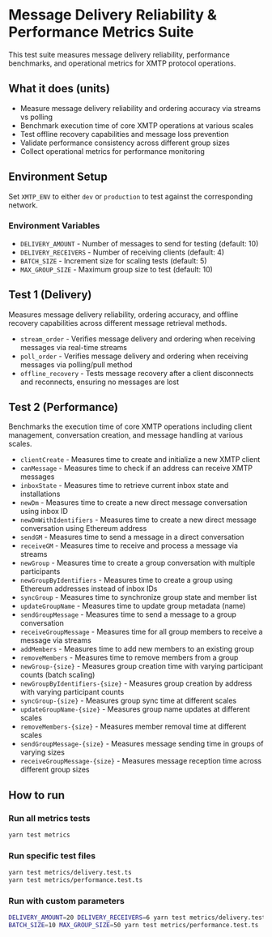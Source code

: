 # Message Delivery Reliability & Performance Metrics Suite

This test suite measures message delivery reliability, performance benchmarks, and operational metrics for XMTP protocol operations.

## What it does (units)

- Measure message delivery reliability and ordering accuracy via streams vs polling
- Benchmark execution time of core XMTP operations at various scales
- Test offline recovery capabilities and message loss prevention
- Validate performance consistency across different group sizes
- Collect operational metrics for performance monitoring

## Environment Setup

Set `XMTP_ENV` to either `dev` or `production` to test against the corresponding network.

### Environment Variables

- `DELIVERY_AMOUNT` - Number of messages to send for testing (default: 10)
- `DELIVERY_RECEIVERS` - Number of receiving clients (default: 4)
- `BATCH_SIZE` - Increment size for scaling tests (default: 5)
- `MAX_GROUP_SIZE` - Maximum group size to test (default: 10)

## Test 1 (Delivery)

Measures message delivery reliability, ordering accuracy, and offline recovery capabilities across different message retrieval methods.

- `stream_order` - Verifies message delivery and ordering when receiving messages via real-time streams
- `poll_order` - Verifies message delivery and ordering when receiving messages via polling/pull method
- `offline_recovery` - Tests message recovery after a client disconnects and reconnects, ensuring no messages are lost

## Test 2 (Performance)

Benchmarks the execution time of core XMTP operations including client management, conversation creation, and message handling at various scales.

- `clientCreate` - Measures time to create and initialize a new XMTP client
- `canMessage` - Measures time to check if an address can receive XMTP messages
- `inboxState` - Measures time to retrieve current inbox state and installations
- `newDm` - Measures time to create a new direct message conversation using inbox ID
- `newDmWithIdentifiers` - Measures time to create a new direct message conversation using Ethereum address
- `sendGM` - Measures time to send a message in a direct conversation
- `receiveGM` - Measures time to receive and process a message via streams
- `newGroup` - Measures time to create a group conversation with multiple participants
- `newGroupByIdentifiers` - Measures time to create a group using Ethereum addresses instead of inbox IDs
- `syncGroup` - Measures time to synchronize group state and member list
- `updateGroupName` - Measures time to update group metadata (name)
- `sendGroupMessage` - Measures time to send a message to a group conversation
- `receiveGroupMessage` - Measures time for all group members to receive a message via streams
- `addMembers` - Measures time to add new members to an existing group
- `removeMembers` - Measures time to remove members from a group
- `newGroup-{size}` - Measures group creation time with varying participant counts (batch scaling)
- `newGroupByIdentifiers-{size}` - Measures group creation by address with varying participant counts
- `syncGroup-{size}` - Measures group sync time at different scales
- `updateGroupName-{size}` - Measures group name updates at different scales
- `removeMembers-{size}` - Measures member removal time at different scales
- `sendGroupMessage-{size}` - Measures message sending time in groups of varying sizes
- `receiveGroupMessage-{size}` - Measures message reception time across different group sizes

## How to run

### Run all metrics tests

```bash
yarn test metrics
```

### Run specific test files

```bash
yarn test metrics/delivery.test.ts
yarn test metrics/performance.test.ts
```

### Run with custom parameters

```bash
DELIVERY_AMOUNT=20 DELIVERY_RECEIVERS=6 yarn test metrics/delivery.test.ts
BATCH_SIZE=10 MAX_GROUP_SIZE=50 yarn test metrics/performance.test.ts
```
